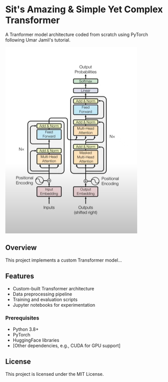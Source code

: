 # Sit's Amazing & Simple Yet Complex Transformer
A Tranformer model architecture coded from scratch using PyTorch following Umar Jamil's tutorial.

![Alt Text](https://github.com/Official3Lo/SIT-Transformer/blob/main/zTransformer.PNG)

## Overview
This project implements a custom Transformer model...


## Features
- Custom-built Transformer architecture
- Data preprocessing pipeline
- Training and evaluation scripts
- Jupyter notebooks for experimentation


### Prerequisites
- Python 3.8+
- PyTorch
- HuggingFace libraries
- [Other dependencies, e.g., CUDA for GPU support]


## License
This project is licensed under the MIT License.
